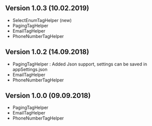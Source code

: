 ## Version 1.0.3 (10.02.2019)

- SelectEnumTagHelper (new)
- PagingTagHelper
- EmailTagHelper
- PhoneNumberTagHelper

## Version 1.0.2 (14.09.2018)
- PagingTagHelper : Added Json support, settings can be saved in appSettings.json
- EmailTagHelper
- PhoneNumberTagHelper

## Version 1.0.0 (09.09.2018)
- PagingTagHelper
- EmailTagHelper
- PhoneNumberTagHelper